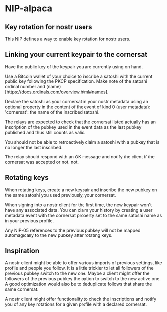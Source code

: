 # NIP-alpaca
## Key rotation for nostr users
This NIP defines a way to enable key rotation for nostr users. 


## Linking your current keypair to the cornersat

Have the public key of the keypair you are currently using on hand. 

Use a Bitcoin wallet of your choice to inscribe a satoshi with the current public key following the PKCP specification. 
Make note of the satoshi ordinal number and (name)[https://docs.ordinals.com/overview.html#names].

Declare the satoshi as your cornersat in your nostr metadata using an optional property in the content of the event of kind 0 (user metadata):
'cornersat': the name of the inscribed satoshi.

The relays are expected to check that the cornersat listed actually has an inscription of the pubkey used in the event data as the last pubkey published and thus still counts as valid. 

You should not be able to retroactively claim a satoshi with a pubkey that is no longer the last inscribed. 

The relay should respond with an OK message and notify the client if the cornersat was accepted or not. not. 


## Rotating keys

When rotating keys, create a new keypair and inscribe the new pubkey on the same satoshi you used previously, your cornersat. 

When signing into a nostr client for the first time, the new keypair won't have any associated data.
You can claim your history by creating a user metadata event with the cornersat property set to the same satoshi name as in your previous profile. 

Any NIP-05 references to the previous pubkey will not be mapped automagically to the new pubkey after rotating keys.


## Inspiration

A nostr client might be able to offer various imports of previous settings, like profile and people you follow. 
It is a little trickier to let all followers of the previous pubkey switch to the new one. 
Maybe a client might offer the followers of the previous pubkey the option to switch to the new active one. 
A good optimization would also be to deduplicate follows that share the same cornersat. 

A nostr client might offer functionality to check the inscriptions and notify you of any key rotations for a given profile with a declared cornersat. 

